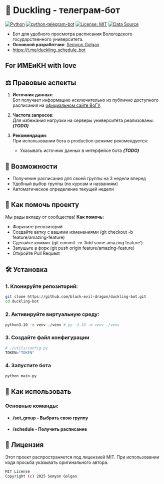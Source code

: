 # 📅 Duckling - телеграм-бот

[![Python](https://img.shields.io/badge/Python-3.10%2B-blue)](https://www.python.org/)
[![python-telegram-bot](https://img.shields.io/badge/python--telegram--bot-22.0-orange)](https://github.com/python-telegram-bot/python-telegram-bot)
[![License: MIT](https://img.shields.io/badge/License-MIT-yellow.svg)](https://opensource.org/licenses/MIT)
[![Data Source](https://img.shields.io/badge/Data_Source-tt2.vogu35.ru-green)](https://tt2.vogu35.ru/)

* Бот для удобного просмотра расписания Вологодского государственного университета.  
* **Основной разработчик**: [Semyon Golgan](https://github.com/black-evil-dragon)  
* https://t.me/duckling_schedule_bot

## For **ИМЕиКН** with love


## ⚖️ Правовые аспекты

1. **Источник данных**:  
   Бот получает информацию исключительно из публично доступного расписания на [официальном сайте ВоГУ](https://tt2.vogu35.ru/).

2. **Частота запросов**:  
   Для избежания нагрузки на серверы университета реализованы:
   ***(TODO)***

3. **Рекомендации**:  
   При использовании бота в production-режиме рекомендуется:
   - Указывать источник данных в интерфейсе бота
   ***(TODO)***

## 🌟 Возможности
- Получение расписания для своей группы на 3 недели вперед
- Удобный выбор группы (по курсам и названиям)
- Автоматическое определение текущей недели

## 🤝 Как помочь проекту
Мы рады вкладу от сообщества!
**Как помочь:**
* Форкните репозиторий
* Создайте ветку с вашими изменениями (git checkout -b feature/amazing-feature)
* Сделайте коммит (git commit -m 'Add some amazing feature')
* Запушьте в форк (git push origin feature/amazing-feature)
* Откройте Pull Request


## 🛠 Установка

### 1. Клонируйте репозиторий:
```bash
git clone https://github.com/black-evil-dragon/duckling-bot.git
cd duckling-bot
```

### 2. Активируйте виртуальную среду:
```bash
python3.10 -m venv ./venv # py -3.10 -m venv ./venv
```

### 3. Создайте файл конфигурации
```python
# ./utils/config.py
TOKEN="TOKEN"
```

### 4. Запустите бота
```bash
python main.py
```

## 🚀 Как использовать
### Основные команды:

* #### /set_group - Выбрать свою группу
* #### /schedule - Получить расписание

## 📜 Лицензия
Этот проект распространяется под лицензией MIT.
При использовании кода просьба указывать оригинального автора.

```bash
MIT License
Copyright (c) 2025 Semyon Golgan
```
